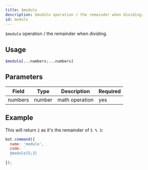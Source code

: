 ```yaml
---
title: $modulo
description: $modulo operation / the remainder when dividing.
id: modulo
---
```


`$modulo` operation / the remainder when dividing.

## Usage

```php
$modulo[...numbers;...numbers]
```

## Parameters 


| Field     | Type    | Description                                        | Required |
|-----------|---------|----------------------------------------------------|----------|
| numbers      | number  | math operation                            | yes      |


## Example

This will return `2` as it's the remainder of `5 % 3`:

```javascript
bot.command({
  name: 'modulo',
  code: `
  $modulo[5;3]
  `
});
```
